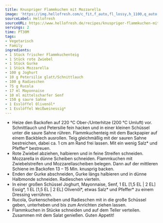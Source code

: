 ```yaml
---
title: Knuspriger Flammkuchen mit Mozzarella
image: 'https://img.hellofresh.com/c_fit,f_auto,fl_lossy,h_1100,q_auto,w_2600/hellofresh_s3/image/knuspriger-flammkuchen-mit-mozzarella-9ae0d724.jpg'
sourceLabel: Hellofresh
sourceURL: https://www.hellofresh.de/recipes/knuspriger-flammkuchen-mit-mozzarella-62da9cebee0df13019068e09
servings: 2
time: PT30M
tags:
- Vegetarisch
- Family
ingredients:
- 1 Stück frischer Flammkuchenteig
- 1 Stück rote Zwiebel
- 1 Stück Gurke
- 1 Stück Mozzarella
- 100 g Joghurt
- 10 g Petersilie glatt/Schnittlauch
- 100 g Radieschen
- 75 g Rucola
- 17 ml Mayonnaise
- 10 ml mittelscharfer Senf
- 150 g saure Sahne
- 1 Esslöffel Olivenöl*
- 1 Esslöffel Weißweinessig*
---
```


- Heize den Backofen auf 220 °C Ober-/Unterhitze (200 °C Umluft) vor.  Schnittlauch und Petersilie fein hacken und in einer kleinen Schüssel unter die saure Sahne rühren.  Flammkuchenteig mit dem Backpapier auf einem Backblech ausrollen.  Teig gleichmäßig mit der sauren Sahne bestreichen, dabei ca. 1 cm am Rand frei lassen.  Mit ein wenig Salz\* und Pfeffer\* bestreuen.
- Rote Zwiebel abziehen, halbieren und in feine Streifen schneiden.  Mozzarella in dünne Scheiben schneiden.  Flammkuchen mit Zwiebelstreifen und Mozzarellascheiben belegen. Dann auf der mittleren Schiene im Backofen 13 – 15 Min. knusprig backen.
- Enden der Gurke abschneiden, Gurke längs halbieren und in dünne Halbmonde schneiden.  Radieschen vierteln.
- In einer großen Schüssel Joghurt, Mayonnaise, Senf, 1 EL [1,5 EL | 2 EL] Essig\*, 1 EL [1,5 EL | 2 EL] Olivenöl\*, etwas Salz\* und Pfeffer\* zu einem Dressing verrühren.
- Rucola, Gurkenscheiben und Radieschen mit in die große Schüssel geben, unterheben und bis zum Anrichten ziehen lassen.
- Flammkuchen in Stücke schneiden und auf dem Teller verteilen.  Zusammen mit dem Salat genießen.  Guten Appetit!
